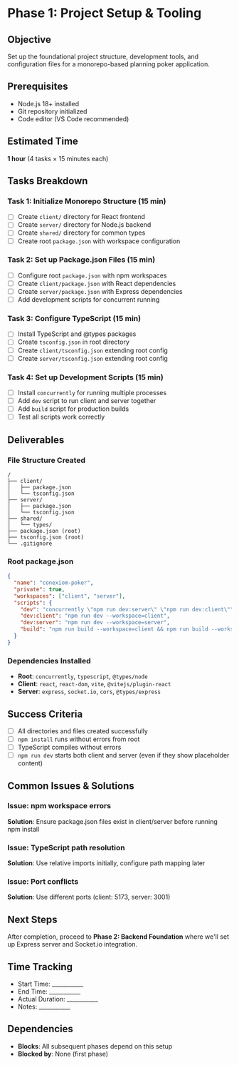 # Phase 1: Project Setup & Tooling

## Objective
Set up the foundational project structure, development tools, and configuration files for a monorepo-based planning poker application.

## Prerequisites
- Node.js 18+ installed
- Git repository initialized
- Code editor (VS Code recommended)

## Estimated Time
**1 hour** (4 tasks × 15 minutes each)

## Tasks Breakdown

### Task 1: Initialize Monorepo Structure (15 min)
- [ ] Create `client/` directory for React frontend
- [ ] Create `server/` directory for Node.js backend  
- [ ] Create `shared/` directory for common types
- [ ] Create root `package.json` with workspace configuration

### Task 2: Set up Package.json Files (15 min)
- [ ] Configure root `package.json` with npm workspaces
- [ ] Create `client/package.json` with React dependencies
- [ ] Create `server/package.json` with Express dependencies
- [ ] Add development scripts for concurrent running

### Task 3: Configure TypeScript (15 min)
- [ ] Install TypeScript and @types packages
- [ ] Create `tsconfig.json` in root directory
- [ ] Create `client/tsconfig.json` extending root config
- [ ] Create `server/tsconfig.json` extending root config

### Task 4: Set up Development Scripts (15 min)
- [ ] Install `concurrently` for running multiple processes
- [ ] Add `dev` script to run client and server together
- [ ] Add `build` script for production builds
- [ ] Test all scripts work correctly

## Deliverables

### File Structure Created
```
/
├── client/
│   ├── package.json
│   └── tsconfig.json
├── server/
│   ├── package.json
│   └── tsconfig.json
├── shared/
│   └── types/
├── package.json (root)
├── tsconfig.json (root)
└── .gitignore
```

### Root package.json
```json
{
  "name": "conexiom-poker",
  "private": true,
  "workspaces": ["client", "server"],
  "scripts": {
    "dev": "concurrently \"npm run dev:server\" \"npm run dev:client\"",
    "dev:client": "npm run dev --workspace=client",
    "dev:server": "npm run dev --workspace=server",
    "build": "npm run build --workspace=client && npm run build --workspace=server"
  }
}
```

### Dependencies Installed
- **Root**: `concurrently`, `typescript`, `@types/node`
- **Client**: `react`, `react-dom`, `vite`, `@vitejs/plugin-react`
- **Server**: `express`, `socket.io`, `cors`, `@types/express`

## Success Criteria
- [ ] All directories and files created successfully
- [ ] `npm install` runs without errors from root
- [ ] TypeScript compiles without errors
- [ ] `npm run dev` starts both client and server (even if they show placeholder content)

## Common Issues & Solutions

### Issue: npm workspace errors
**Solution**: Ensure package.json files exist in client/server before running npm install

### Issue: TypeScript path resolution
**Solution**: Use relative imports initially, configure path mapping later

### Issue: Port conflicts
**Solution**: Use different ports (client: 5173, server: 3001)

## Next Steps
After completion, proceed to **Phase 2: Backend Foundation** where we'll set up Express server and Socket.io integration.

## Time Tracking
- Start Time: ___________
- End Time: ___________
- Actual Duration: ___________
- Notes: ___________

## Dependencies
- **Blocks**: All subsequent phases depend on this setup
- **Blocked by**: None (first phase)
